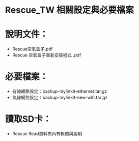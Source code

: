 # Rescue_TW 相關設定與必要檔案

# 說明文件：
* Rescue空氣盒子.pdf
* Rescue 空氣盒子重新安裝程式 .pdf

# 必要檔案：
* 有線網路設定：backup-mylinkit-ethernet.tar.gz
* 無線網路設定：backup-mylinkit-new-wifi.tar.gz

# 讀取SD卡：
* Rescue Read資料夾內有軟體與說明
